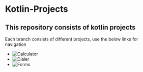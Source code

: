 # Kotlin-Projects
## This repository consists of kotlin projects 
Each branch consists of different projects, use the below links for navigation

- ![Calculator](https://github.com/kanhayaKy/Kotlin-Projects/tree/calculator)
- ![Dialer](https://github.com/kanhayaKy/Kotlin-Projects/tree/Dialer)
- ![Forms](https://github.com/kanhayaKy/Kotlin-Projects/tree/Forms)
